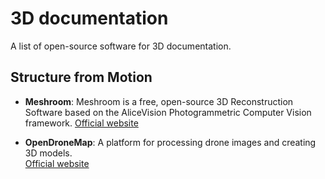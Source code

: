 # 3D documentation

A list of open-source software for 3D documentation.

## Structure from Motion

- **Meshroom**: Meshroom is a free, open-source 3D Reconstruction Software based on the AliceVision Photogrammetric Computer Vision framework.
  [Official website](https://alicevision.org/)

- **OpenDroneMap**: A platform for processing drone images and creating 3D models.  
  [Official website](https://www.opendronemap.org/)
